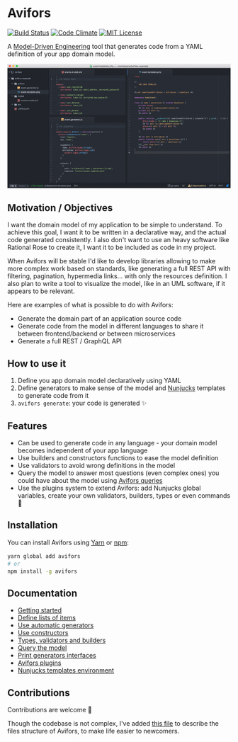 # Avifors

[![Build Status](https://travis-ci.org/antarestupin/Avifors.svg?branch=master)](https://travis-ci.org/antarestupin/Avifors)
[![Code Climate](https://codeclimate.com/github/antarestupin/Avifors/badges/gpa.svg)](https://codeclimate.com/github/antarestupin/Avifors)
[![MIT License](https://poser.pugx.org/antares/accessible/license)](https://github.com/antarestupin/Avifors/blob/master/LICENSE)

A [Model-Driven Engineering](https://en.wikipedia.org/wiki/Model-driven_engineering) tool that generates code from a YAML definition of your app domain model.

[![Example](https://raw.githubusercontent.com/antarestupin/Avifors/master/doc/example.gif)](https://github.com/antarestupin/Avifors/tree/master/doc/example.gif)

## Motivation / Objectives

I want the domain model of my application to be simple to understand. To achieve this goal, I want it to be written in a declarative way, and the actual code generated consistently. I also don't want to use an heavy software like Rational Rose to create it, I want it to be included as code in my project.

When Avifors will be stable I'd like to develop libraries allowing to make more complex work based on standards, like generating a full REST API with filtering, pagination, hypermedia links... with only the resources definition. I also plan to write a tool to visualize the model, like in an UML software, if it appears to be relevant.

Here are examples of what is possible to do with Avifors:

- Generate the domain part of an application source code
- Generate code from the model in different languages to share it between frontend/backend or between microservices
- Generate a full REST / GraphQL API

## How to use it

1. Define you app domain model declaratively using YAML
2. Define generators to make sense of the model and [Nunjucks](https://mozilla.github.io/nunjucks) templates to generate code from it
3. `avifors generate`: your code is generated ✨

## Features

- Can be used to generate code in any language - your domain model becomes independent of your app language
- Use builders and constructors functions to ease the model definition
- Use validators to avoid wrong definitions in the model
- Query the model to answer most questions (even complex ones) you could have about the model using [Avifors queries](https://github.com/antarestupin/Avifors/blob/master/doc/queries.md)
- Use the plugins system to extend Avifors: add Nunjucks global variables, create your own validators, builders, types or even commands 🚀

## Installation

You can install Avifors using [Yarn](https://yarnpkg.com) or [npm](https://www.npmjs.com):

```bash
yarn global add avifors
# or
npm install -g avifors
```

## Documentation

- [Getting started](https://github.com/antarestupin/Avifors/tree/master/doc/getting_started.md)
- [Define lists of items](https://github.com/antarestupin/Avifors/tree/master/doc/lists.md)
- [Use automatic generators](https://github.com/antarestupin/Avifors/tree/master/doc/auto-generators.md)
- [Use constructors](https://github.com/antarestupin/Avifors/tree/master/doc/constructors.md)
- [Types, validators and builders](https://github.com/antarestupin/Avifors/tree/master/doc/types-validators-builders.md)
- [Query the model](https://github.com/antarestupin/Avifors/tree/master/doc/queries.md)
- [Print generators interfaces](https://github.com/antarestupin/Avifors/tree/master/doc/interface.md)
- [Avifors plugins](https://github.com/antarestupin/Avifors/tree/master/doc/plugins.md)
- [Nunjucks templates environment](https://github.com/antarestupin/Avifors/tree/master/doc/templates.md)

## Contributions

Contributions are welcome 🙏

Though the codebase is not complex, I've added [this file](https://github.com/antarestupin/Avifors/blob/master/.structure.yml) to describe the files structure of Avifors, to make life easier to newcomers.
